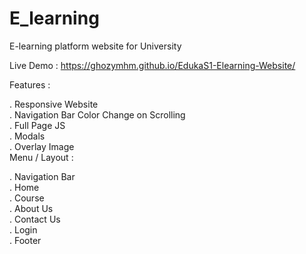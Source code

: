 # E_learning
E-learning platform website for University<br>

Live Demo : https://ghozymhm.github.io/EdukaS1-Elearning-Website/<br>

Features :<br>

. Responsive Website<br>
. Navigation Bar Color Change on Scrolling<br>
. Full Page JS<br>
. Modals<br>
. Overlay Image<br>
Menu / Layout :<br>

. Navigation Bar<br>
. Home<br>
. Course<br>
. About Us<br>
. Contact Us<br>
. Login<br>
. Footer<br>
